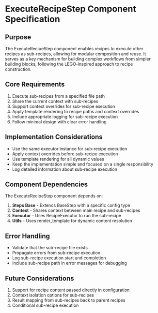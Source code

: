 # ExecuteRecipeStep Component Specification

## Purpose

The ExecuteRecipeStep component enables recipes to execute other recipes as sub-recipes, allowing for modular composition and reuse. It serves as a key mechanism for building complex workflows from simpler building blocks, following the LEGO-inspired approach to recipe construction.

## Core Requirements

1. Execute sub-recipes from a specified file path
2. Share the current context with sub-recipes
3. Support context overrides for sub-recipe execution
4. Apply template rendering to recipe paths and context overrides
5. Include appropriate logging for sub-recipe execution
6. Follow minimal design with clear error handling

## Implementation Considerations

- Use the same executor instance for sub-recipe execution
- Apply context overrides before sub-recipe execution
- Use template rendering for all dynamic values
- Keep the implementation simple and focused on a single responsibility
- Log detailed information about sub-recipe execution

## Component Dependencies

The ExecuteRecipeStep component depends on:

1. **Steps Base** - Extends BaseStep with a specific config type
2. **Context** - Shares context between main recipe and sub-recipes
3. **Executor** - Uses RecipeExecutor to run the sub-recipe
4. **Utils** - Uses render_template for dynamic content resolution

## Error Handling

- Validate that the sub-recipe file exists
- Propagate errors from sub-recipe execution
- Log sub-recipe execution start and completion
- Include sub-recipe path in error messages for debugging

## Future Considerations

1. Support for recipe content passed directly in configuration
2. Context isolation options for sub-recipes
3. Result mapping from sub-recipes back to parent recipes
4. Conditional sub-recipe execution
